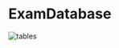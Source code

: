 # ExamDatabase
![tables](https://github.com/user-attachments/assets/3a6d0b8c-3c82-4651-9c5d-b5b2d55d81f6)
